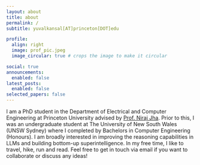 ```yaml
---
layout: about
title: about
permalink: /
subtitle: yuvalkansal[AT]princeton[DOT]edu

profile:
  align: right
  image: prof_pic.jpeg
  image_circular: true # crops the image to make it circular

social: true
announcements:
  enabled: false
latest_posts:
  enabled: false
selected_papers: false
---
```


<!-- Page-only CSS tweaks -->
<style>
  /* make body copy a bit bigger on this page only */
  .post p, .post li { font-size: 1.2rem; }
</style>

I am a PhD student in the Department of Electrical and Computer Engineering at Princeton University advised by [Prof. Niraj Jha](https://ece.princeton.edu/people/niraj-jha). Prior to this, I was an undergraduate student at The University of New South Wales (UNSW Sydney) where I completed by Bachelors in Computer Engineering (Honours). I am broadly interested in improving the reasoning capabilities in LLMs and building bottom-up superintelligence. In my free time, I like to travel, hike, run and read. Feel free to get in touch via email if you want to collaborate or discuss any ideas!

